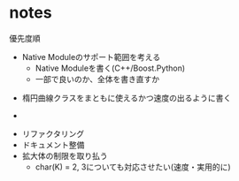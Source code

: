 notes
========

優先度順

* Native Moduleのサポート範囲を考える
  - Native Moduleを書く(C++/Boost.Python)
  - 一部で良いのか、全体を書き直すか
- 楕円曲線クラスをまともに使えるかつ速度の出るように書く
* ~~~ 旧式クラス定義を新式へ変更~~~
* リファクタリング
* ドキュメント整備
* 拡大体の制限を取り払う
  - char(K) = 2, 3についても対応させたい(速度・実用的に)
